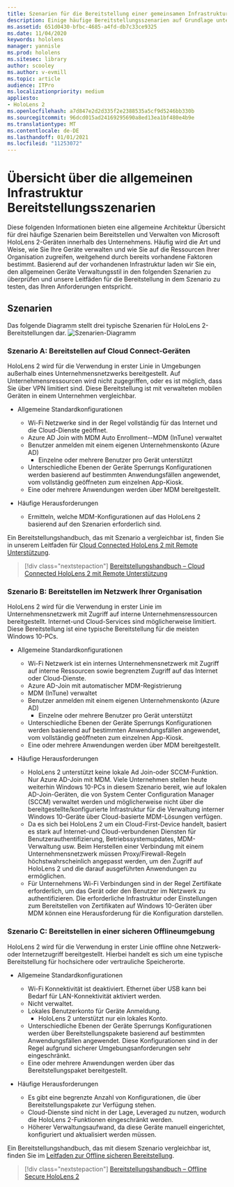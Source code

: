 ```yaml
---
title: Szenarien für die Bereitstellung einer gemeinsamen Infrastruktur
description: Einige häufige Bereitstellungsszenarien auf Grundlage unterschiedlicher allgemeiner Infrastrukturen
ms.assetid: 651d0430-bfbc-4685-a4fd-db7c33ce9325
ms.date: 11/04/2020
keywords: hololens
manager: yannisle
ms.prod: hololens
ms.sitesec: library
author: scooley
ms.author: v-evmill
ms.topic: article
audience: ITPro
ms.localizationpriority: medium
appliesto:
- HoloLens 2
ms.openlocfilehash: a7d847e2d2d335f2e2388535a5cf9d5246bb330b
ms.sourcegitcommit: 96dcd015ad24169295690a8ed13ea1bf480e4b9e
ms.translationtype: MT
ms.contentlocale: de-DE
ms.lasthandoff: 01/01/2021
ms.locfileid: "11253072"
---
```

# Übersicht über die allgemeinen Infrastruktur Bereitstellungsszenarien

Diese folgenden Informationen bieten eine allgemeine Architektur Übersicht für drei häufige Szenarien beim Bereitstellen und Verwalten von Microsoft HoloLens 2-Geräten innerhalb des Unternehmens. Häufig wird die Art und Weise, wie Sie Ihre Geräte verwalten und wie Sie auf die Ressourcen Ihrer Organisation zugreifen, weitgehend durch bereits vorhandene Faktoren bestimmt. Basierend auf der vorhandenen Infrastruktur laden wir Sie ein, den allgemeinen Geräte Verwaltungsstil in den folgenden Szenarien zu überprüfen und unsere Leitfäden für die Bereitstellung in dem Szenario zu testen, das Ihren Anforderungen entspricht.

## Szenarien

Das folgende Diagramm stellt drei typische Szenarien für HoloLens 2-Bereitstellungen dar.
![Szenarien-Diagramm](images/scenarios.jpg)

### Szenario A: Bereitstellen auf Cloud Connect-Geräten

HoloLens 2 wird für die Verwendung in erster Linie in Umgebungen außerhalb eines Unternehmensnetzwerks bereitgestellt. Auf Unternehmensressourcen wird nicht zugegriffen, oder es ist möglich, dass Sie über VPN limitiert sind. Diese Bereitstellung ist mit verwalteten mobilen Geräten in einem Unternehmen vergleichbar.
 * Allgemeine Standardkonfigurationen
   * Wi-Fi Netzwerke sind in der Regel vollständig für das Internet und die Cloud-Dienste geöffnet.
   * Azure AD Join with MDM Auto Enrollment--MDM (InTune) verwaltet
   * Benutzer anmelden mit einem eigenen Unternehmenskonto (Azure AD)
     * Einzelne oder mehrere Benutzer pro Gerät unterstützt
   * Unterschiedliche Ebenen der Geräte Sperrungs Konfigurationen werden basierend auf bestimmten Anwendungsfällen angewendet, vom vollständig geöffneten zum einzelnen App-Kiosk.
   * Eine oder mehrere Anwendungen werden über MDM bereitgestellt.

* Häufige Herausforderungen
   * Ermitteln, welche MDM-Konfigurationen auf das HoloLens 2 basierend auf den Szenarien erforderlich sind.

Ein Bereitstellungshandbuch, das mit Szenario a vergleichbar ist, finden Sie in unserem Leitfaden für [Cloud Connected HoloLens 2 mit Remote Unterstützung](hololens2-cloud-connected-overview.md).

> [!div class="nextstepaction"]
> [Bereitstellungshandbuch – Cloud Connected HoloLens 2 mit Remote Unterstützung](hololens2-cloud-connected-overview.md)

### Szenario B: Bereitstellen im Netzwerk Ihrer Organisation

HoloLens 2 wird für die Verwendung in erster Linie im Unternehmensnetzwerk mit Zugriff auf interne Unternehmensressourcen bereitgestellt. Internet-und Cloud-Services sind möglicherweise limitiert. Diese Bereitstellung ist eine typische Bereitstellung für die meisten Windows 10-PCs.

 * Allgemeine Standardkonfigurationen
   * Wi-Fi Netzwerk ist ein internes Unternehmensnetzwerk mit Zugriff auf interne Ressourcen sowie begrenztem Zugriff auf das Internet oder Cloud-Dienste.
   * Azure AD-Join mit automatischer MDM-Registrierung
   * MDM (InTune) verwaltet
   * Benutzer anmelden mit einem eigenen Unternehmenskonto (Azure AD)
     * Einzelne oder mehrere Benutzer pro Gerät unterstützt
   * Unterschiedliche Ebenen der Geräte Sperrungs Konfigurationen werden basierend auf bestimmten Anwendungsfällen angewendet, vom vollständig geöffneten zum einzelnen App-Kiosk.
   * Eine oder mehrere Anwendungen werden über MDM bereitgestellt.

 * Häufige Herausforderungen
   * HoloLens 2 unterstützt keine lokale Ad Join-oder SCCM-Funktion. Nur Azure AD-Join mit MDM. Viele Unternehmen stellen heute weiterhin Windows 10-PCs in diesem Szenario bereit, wie auf lokalen AD-Join-Geräten, die von System Center Configuration Manager (SCCM) verwaltet werden und möglicherweise nicht über die bereitgestellte/konfigurierte Infrastruktur für die Verwaltung interner Windows 10-Geräte über Cloud-basierte MDM-Lösungen verfügen.
   * Da es sich bei HoloLens 2 um ein Cloud-First-Device handelt, basiert es stark auf Internet-und Cloud-verbundenen Diensten für Benutzerauthentifizierung, Betriebssystemupdates, MDM-Verwaltung usw. Beim Herstellen einer Verbindung mit einem Unternehmensnetzwerk müssen Proxy/Firewall-Regeln höchstwahrscheinlich angepasst werden, um den Zugriff auf HoloLens 2 und die darauf ausgeführten Anwendungen zu ermöglichen.
   * Für Unternehmens Wi-Fi Verbindungen sind in der Regel Zertifikate erforderlich, um das Gerät oder den Benutzer im Netzwerk zu authentifizieren. Die erforderliche Infrastruktur oder Einstellungen zum Bereitstellen von Zertifikaten auf Windows 10-Geräten über MDM können eine Herausforderung für die Konfiguration darstellen.

### Szenario C: Bereitstellen in einer sicheren Offlineumgebung

HoloLens 2 wird für die Verwendung in erster Linie offline ohne Netzwerk-oder Internetzugriff bereitgestellt. Hierbei handelt es sich um eine typische Bereitstellung für hochsichere oder vertrauliche Speicherorte.
 * Allgemeine Standardkonfigurationen
   * Wi-Fi Konnektivität ist deaktiviert. Ethernet über USB kann bei Bedarf für LAN-Konnektivität aktiviert werden.
   * Nicht verwaltet.
   * Lokales Benutzerkonto für Geräte Anmeldung.
     * HoloLens 2 unterstützt nur ein lokales Konto.
   * Unterschiedliche Ebenen der Geräte Sperrungs Konfigurationen werden über Bereitstellungspakete basierend auf bestimmten Anwendungsfällen angewendet. Diese Konfigurationen sind in der Regel aufgrund sicherer Umgebungsanforderungen sehr eingeschränkt.
   * Eine oder mehrere Anwendungen werden über das Bereitstellungspaket bereitgestellt.

 * Häufige Herausforderungen
   * Es gibt eine begrenzte Anzahl von Konfigurationen, die über Bereitstellungspakete zur Verfügung stehen.
   * Cloud-Dienste sind nicht in der Lage, Leveraged zu nutzen, wodurch die HoloLens 2-Funktionen eingeschränkt werden.
   * Höherer Verwaltungsaufwand, da diese Geräte manuell eingerichtet, konfiguriert und aktualisiert werden müssen.

Ein Bereitstellungshandbuch, das mit diesem Szenario vergleichbar ist, finden Sie im [Leitfaden zur Offline sicheren Bereitstellung](hololens-common-scenarios-offline-secure.md).

> [!div class="nextstepaction"]
> [Bereitstellungshandbuch – Offline Secure HoloLens 2](hololens-common-scenarios-offline-secure.md)
